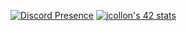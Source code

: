 [![Discord Presence](https://lanyard.cnrad.dev/api/315225736464171015?idleMessage=Not%20gaming&hideStatus=false)](https://discord.com/users/315225736464171015)
[![jcollon's 42 stats](https://1337-readme-xi.vercel.app/api/profile?cursus=42cursus&dark=true&email=show&leet_logo=hide&login=jcollon)](https://profile.intra.42.fr/users/jcollon)
